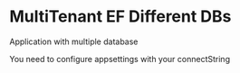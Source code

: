 # MultiTenant EF Different DBs
 Application with multiple database
 
 You need to configure appsettings with your connectString
